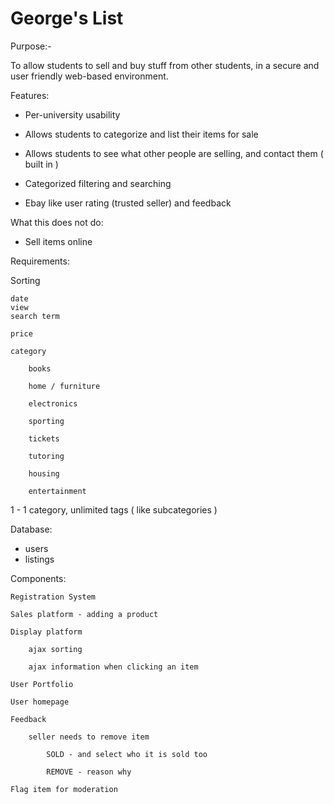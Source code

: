 George's List
=============

Purpose:-

To allow students to sell and buy stuff from other students, in a secure and user friendly web-based environment.

Features:

- Per-university usability

- Allows students to categorize and list their items for sale

- Allows students to see what other people are selling, and contact them ( built in )

- Categorized filtering and searching

- Ebay like user rating (trusted seller) and feedback


What this does not do:

- Sell items online

Requirements:

Sorting

    date
    view
    search term

    price

    category

        books

        home / furniture

        electronics

        sporting

        tickets

        tutoring

        housing

        entertainment


1 - 1 category, unlimited tags ( like subcategories )

Database:
- users
- listings


Components:

    Registration System

    Sales platform - adding a product

    Display platform

        ajax sorting

        ajax information when clicking an item

    User Portfolio

    User homepage

    Feedback

        seller needs to remove item

            SOLD - and select who it is sold too

            REMOVE - reason why

    Flag item for moderation


    
